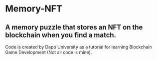 # Memory-NFT
## A memory puzzle that stores an NFT on the blockchain when you find a match.
Code is created by Dapp University as a tutorial for learning Blockchain Game Development (Not all code is mine).
